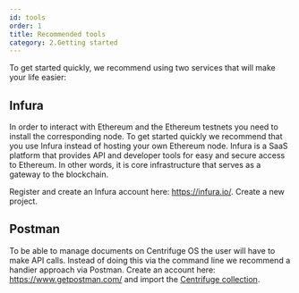 ```yaml
---
id: tools
order: 1
title: Recommended tools
category: 2.Getting started
---
```


To get started quickly, we recommend using two services that will make your life easier:

## Infura
In order to interact with Ethereum and the Ethereum testnets you need to install the corresponding node. To get started quickly we recommend that you use Infura instead of hosting your own Ethereum node. Infura is a SaaS platform that provides API and developer tools for easy and secure access to Ethereum. In other words, it is core infrastructure that serves as a gateway to the blockchain. 

Register and create an Infura account here: https://infura.io/. Create a new project. 



## Postman
To be able to manage documents on Centrifuge OS the user will have to make API calls. Instead of doing this via the command line we recommend a handier approach via Postman. Create an account here: https://www.getpostman.com/ and import the [Centrifuge collection](https://www.getpostman.com/collections/0d9126c8586a03af7cc7).
